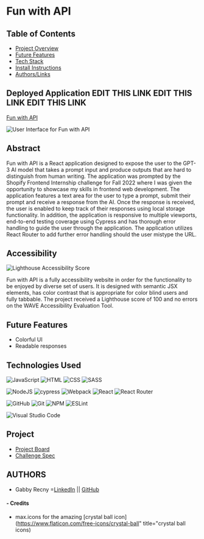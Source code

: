 # Fun with API

## Table of Contents
- [Project Overview](#project-overview)
- [Future Features](#future-features)
- [Tech Stack](#technologies-used)
- [Install Instructions](#instructions)
- [Authors/Links](#authorslinks)

## Deployed Application EDIT THIS LINK EDIT THIS LINK EDIT THIS LINK
[Fun with API](https://radiant-lowlands-33922.herokuapp.com/)

![User Interface for Fun with API](https://user-images.githubusercontent.com/84749512/169719605-52b93d79-8f5f-4c42-adb2-52c655447091.png)

## Abstract
Fun with API is a React application designed to expose the user to the GPT-3 AI model that takes a prompt input and produce outputs that are hard to distinguish from human writing. The application was prompted by the Shopify Frontend Internship challenge for Fall 2022 where I was given the opportunity to showcase my skills in frontend web development. The application features a text area for the user to type a prompt, submit their prompt and receive a response from the AI. Once the response is received, the user is enabled to keep track of their responses using local storage functionality. In addition, the application is responsive to multiple viewports, end-to-end testing coverage using Cypress and has thorough error handling to guide the user through the application. The application utilizes React Router to add further error handling should the user mistype the URL. 


## Accessibility

![Lighthouse Accessibility Score](https://user-images.githubusercontent.com/84749512/169719491-f156311c-555b-4417-aee1-e0bd336a4573.png)

Fun with API is a fully accessibility website in order for the functionality to be enjoyed by diverse set of users. It is designed with semantic JSX elements, has color contrast that is appropriate for color blind users and fully tabbable. The project received a Lighthouse score of 100 and no errors on the WAVE Accessibility Evaluation Tool. 

## Future Features
- Colorful UI
- Readable responses

## Technologies Used
![JavaScript](https://img.shields.io/badge/JavaScript-F7DF1E?style=for-the-badge&logo=javascript&logoColor=black)
![HTML](https://img.shields.io/badge/HTML5-E34F26?style=for-the-badge&logo=html5&logoColor=white)
![CSS](https://img.shields.io/badge/CSS3-1572B6?style=for-the-badge&logo=css3&logoColor=white)
![SASS](https://img.shields.io/badge/Sass-CC6699?style=for-the-badge&logo=sass&logoColor=white)

![NodeJS](https://img.shields.io/badge/node.js-6DA55F?style=for-the-badge&logo=node.js&logoColor=white)
![cypress](https://img.shields.io/badge/-cypress-%23E5E5E5?style=for-the-badge&logo=cypress&logoColor=058a5e)
![Webpack](https://img.shields.io/badge/Webpack-8DD6F9?style=for-the-badge&logo=Webpack&logoColor=white)
![React](https://img.shields.io/badge/react-%2320232a.svg?style=for-the-badge&logo=react&logoColor=%2361DAFB)
![React Router](https://img.shields.io/badge/React_Router-CA4245?style=for-the-badge&logo=react-router&logoColor=white)

![GitHub](https://img.shields.io/badge/github-%23121011.svg?style=for-the-badge&logo=github&logoColor=white)
![Git](https://img.shields.io/badge/git-%23F05033.svg?style=for-the-badge&logo=git&logoColor=white)
![NPM](https://img.shields.io/badge/NPM-%23000000.svg?style=for-the-badge&logo=npm&logoColor=white)
![ESLint](https://img.shields.io/badge/ESLint-4B3263?style=for-the-badge&logo=eslint&logoColor=white)

![Visual Studio Code](https://img.shields.io/badge/Visual%20Studio%20Code-0078d7.svg?style=for-the-badge&logo=visual-studio-code&logoColor=white)

## Project
- [Project Board](https://github.com/Gabby-Recny/shopify_fe_tech_challenge/projects/1)
- [Challenge Spec](https://docs.google.com/document/d/1O7mCynsz_cBXkEaCFGSZAuvAOY84QVq35l20xJwjOYg/edit#)

## AUTHORS
- Gabby Recny =[LinkedIn](https://www.linkedin.com/in/gabbyrecny/) || [GitHub](https://github.com/Gabby-Recny)

#### - Credits
- max.icons for the amazing [crystal ball icon](https://www.flaticon.com/free-icons/crystal-ball" title="crystal ball icons)

